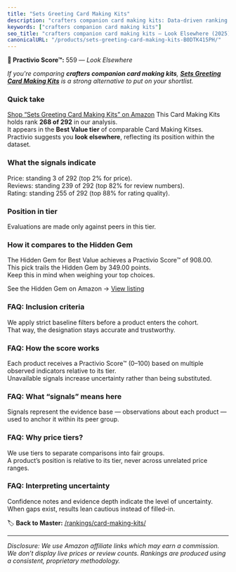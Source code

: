 ```yaml
---
title: "Sets Greeting Card Making Kits"
description: "crafters companion card making kits: Data-driven ranking using the Practivio Score™. Positioned by quality, value, demand, findability, momentum."
keywords: ["crafters companion card making kits"]
seo_title: "crafters companion card making kits — Look Elsewhere (2025)"
canonicalURL: "/products/sets-greeting-card-making-kits-B0DTK415PH/"
---
```


**🚫 Practivio Score™:** 559 — _Look Elsewhere_


*If you're comparing **crafters companion card making kits**, **[Sets Greeting Card Making Kits](https://www.amazon.com/dp/B0DTK415PH?tag=practivio-20)** is a strong alternative to put on your shortlist.*
### Quick take
[Shop “Sets Greeting Card Making Kits” on Amazon](https://www.amazon.com/dp/B0DTK415PH?tag=practivio-20)
This Card Making Kits holds rank **268 of 292** in our analysis.  
It appears in the **Best Value tier** of comparable Card Making Kitses.  
Practivio suggests you **look elsewhere**, reflecting its position within the dataset.

### What the signals indicate
Price: standing 3 of 292 (top 2% for price).  
Reviews: standing 239 of 292 (top 82% for review numbers).  
Rating: standing 255 of 292 (top 88% for rating quality).  

### Position in tier
Evaluations are made only against peers in this tier.

### How it compares to the Hidden Gem
The Hidden Gem for Best Value achieves a Practivio Score™ of 908.00.  
This pick trails the Hidden Gem by 349.00 points.  
Keep this in mind when weighing your top choices.  

See the Hidden Gem on Amazon → [View listing](https://www.amazon.com/dp/B003A2I4TO?tag=practivio-20)

### FAQ: Inclusion criteria
We apply strict baseline filters before a product enters the cohort.  
That way, the designation stays accurate and trustworthy.

### FAQ: How the score works
Each product receives a Practivio Score™ (0–100) based on multiple observed indicators relative to its tier.  
Unavailable signals increase uncertainty rather than being substituted.

### FAQ: What “signals” means here
Signals represent the evidence base — observations about each product — used to anchor it within its peer group.

### FAQ: Why price tiers?
We use tiers to separate comparisons into fair groups.  
A product’s position is relative to its tier, never across unrelated price ranges.

### FAQ: Interpreting uncertainty
Confidence notes and evidence depth indicate the level of uncertainty.  
When gaps exist, results lean cautious instead of filled-in.


🏷️ **Back to Master:** [/rankings/card-making-kits/](/rankings/card-making-kits/)

---
_Disclosure: We use Amazon affiliate links which may earn a commission. We don’t display live prices or review counts. Rankings are produced using a consistent, proprietary methodology._

